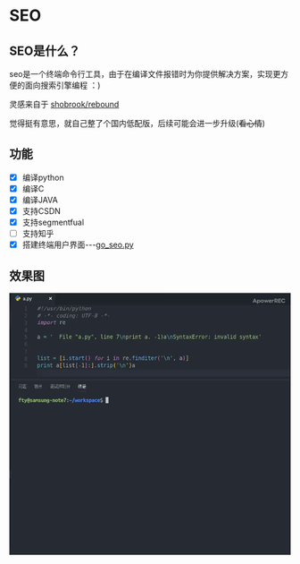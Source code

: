 # SEO

## SEO是什么？

seo是一个终端命令行工具，由于在编译文件报错时为你提供解决方案，实现更方便的面向搜索引擎编程 ：)

灵感来自于 [shobrook/rebound](https://github.com/shobrook/rebound)

觉得挺有意思，就自己整了个国内低配版，后续可能会进一步升级(~~看心情~~)

## 功能

- [x] 编译python
- [x] 编译C
- [x] 编译JAVA
- [x] 支持CSDN
- [x] 支持segmentfual
- [ ] 支持知乎
- [x] 搭建终端用户界面---[go_seo.py](https://github.com/CANYOUFINDIT/SEO/blob/master/go_seo.py)

## 效果图

<div align=center>
<img src="seo.gif"  />
</div>